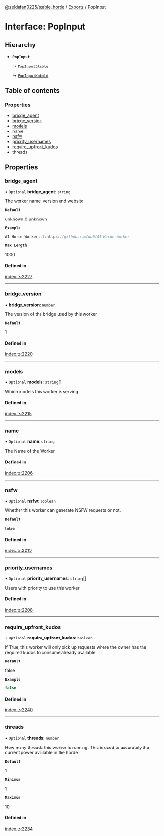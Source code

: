 [@zeldafan0225/stable_horde](../README.md) / [Exports](../modules.md) / PopInput

# Interface: PopInput

## Hierarchy

- **`PopInput`**

  ↳ [`PopInputStable`](PopInputStable.md)

  ↳ [`PopInputKobold`](PopInputKobold.md)

## Table of contents

### Properties

- [bridge\_agent](PopInput.md#bridge_agent)
- [bridge\_version](PopInput.md#bridge_version)
- [models](PopInput.md#models)
- [name](PopInput.md#name)
- [nsfw](PopInput.md#nsfw)
- [priority\_usernames](PopInput.md#priority_usernames)
- [require\_upfront\_kudos](PopInput.md#require_upfront_kudos)
- [threads](PopInput.md#threads)

## Properties

### bridge\_agent

• `Optional` **bridge\_agent**: `string`

The worker name, version and website

**`Default`**

unknown:0:unknown

**`Example`**

```ts
AI Horde Worker:11:https://github.com/db0/AI-Horde-Worker
```

**`Max Length`**

1000

#### Defined in

[index.ts:2227](https://github.com/ZeldaFan0225/stable_horde/blob/ca96654/index.ts#L2227)

___

### bridge\_version

• **bridge\_version**: `number`

The version of the bridge used by this worker

**`Default`**

1

#### Defined in

[index.ts:2220](https://github.com/ZeldaFan0225/stable_horde/blob/ca96654/index.ts#L2220)

___

### models

• `Optional` **models**: `string`[]

Which models this worker is serving

#### Defined in

[index.ts:2215](https://github.com/ZeldaFan0225/stable_horde/blob/ca96654/index.ts#L2215)

___

### name

• `Optional` **name**: `string`

The Name of the Worker

#### Defined in

[index.ts:2206](https://github.com/ZeldaFan0225/stable_horde/blob/ca96654/index.ts#L2206)

___

### nsfw

• `Optional` **nsfw**: `boolean`

Whether this worker can generate NSFW requests or not.

**`Default`**

false

#### Defined in

[index.ts:2213](https://github.com/ZeldaFan0225/stable_horde/blob/ca96654/index.ts#L2213)

___

### priority\_usernames

• `Optional` **priority\_usernames**: `string`[]

Users with priority to use this worker

#### Defined in

[index.ts:2208](https://github.com/ZeldaFan0225/stable_horde/blob/ca96654/index.ts#L2208)

___

### require\_upfront\_kudos

• `Optional` **require\_upfront\_kudos**: `boolean`

If True, this worker will only pick up requests where the owner has the required kudos to consume already available

**`Default`**

false

**`Example`**

```ts
false
```

#### Defined in

[index.ts:2240](https://github.com/ZeldaFan0225/stable_horde/blob/ca96654/index.ts#L2240)

___

### threads

• `Optional` **threads**: `number`

How many threads this worker is running. This is used to accurately the current power available in the horde

**`Default`**

1

**`Minimum`**

1

**`Maximum`**

10

#### Defined in

[index.ts:2234](https://github.com/ZeldaFan0225/stable_horde/blob/ca96654/index.ts#L2234)
